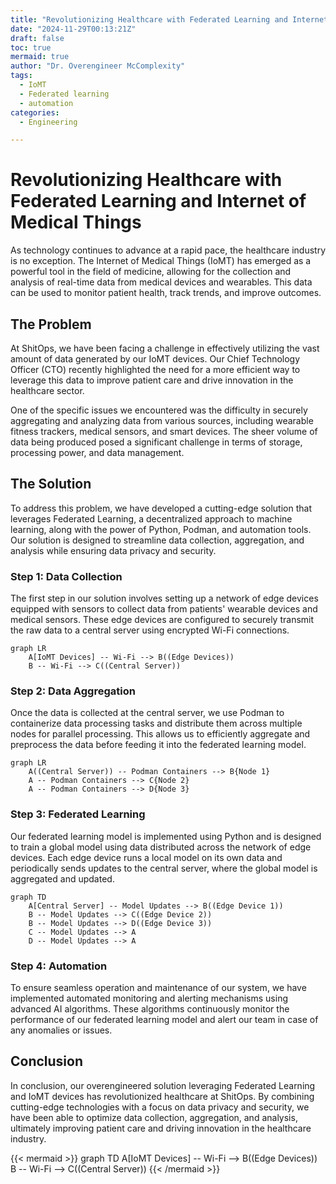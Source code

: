 ```yaml
---
title: "Revolutionizing Healthcare with Federated Learning and Internet of Medical Things"
date: "2024-11-29T00:13:21Z"
draft: false
toc: true
mermaid: true
author: "Dr. Overengineer McComplexity"
tags:
  - IoMT
  - Federated learning
  - automation
categories:
  - Engineering

---
```


# Revolutionizing Healthcare with Federated Learning and Internet of Medical Things

As technology continues to advance at a rapid pace, the healthcare industry is no exception. The Internet of Medical Things (IoMT) has emerged as a powerful tool in the field of medicine, allowing for the collection and analysis of real-time data from medical devices and wearables. This data can be used to monitor patient health, track trends, and improve outcomes.

## The Problem

At ShitOps, we have been facing a challenge in effectively utilizing the vast amount of data generated by our IoMT devices. Our Chief Technology Officer (CTO) recently highlighted the need for a more efficient way to leverage this data to improve patient care and drive innovation in the healthcare sector.

One of the specific issues we encountered was the difficulty in securely aggregating and analyzing data from various sources, including wearable fitness trackers, medical sensors, and smart devices. The sheer volume of data being produced posed a significant challenge in terms of storage, processing power, and data management.

## The Solution

To address this problem, we have developed a cutting-edge solution that leverages Federated Learning, a decentralized approach to machine learning, along with the power of Python, Podman, and automation tools. Our solution is designed to streamline data collection, aggregation, and analysis while ensuring data privacy and security.

### Step 1: Data Collection

The first step in our solution involves setting up a network of edge devices equipped with sensors to collect data from patients' wearable devices and medical sensors. These edge devices are configured to securely transmit the raw data to a central server using encrypted Wi-Fi connections.

```mermaid
graph LR
    A[IoMT Devices] -- Wi-Fi --> B((Edge Devices))
    B -- Wi-Fi --> C((Central Server))
```

### Step 2: Data Aggregation

Once the data is collected at the central server, we use Podman to containerize data processing tasks and distribute them across multiple nodes for parallel processing. This allows us to efficiently aggregate and preprocess the data before feeding it into the federated learning model.

```mermaid
graph LR
    A((Central Server)) -- Podman Containers --> B{Node 1}
    A -- Podman Containers --> C{Node 2}
    A -- Podman Containers --> D{Node 3}
```

### Step 3: Federated Learning

Our federated learning model is implemented using Python and is designed to train a global model using data distributed across the network of edge devices. Each edge device runs a local model on its own data and periodically sends updates to the central server, where the global model is aggregated and updated.

```mermaid
graph TD
    A[Central Server] -- Model Updates --> B((Edge Device 1))
    B -- Model Updates --> C((Edge Device 2))
    B -- Model Updates --> D((Edge Device 3))
    C -- Model Updates --> A
    D -- Model Updates --> A
```

### Step 4: Automation

To ensure seamless operation and maintenance of our system, we have implemented automated monitoring and alerting mechanisms using advanced AI algorithms. These algorithms continuously monitor the performance of our federated learning model and alert our team in case of any anomalies or issues.

## Conclusion

In conclusion, our overengineered solution leveraging Federated Learning and IoMT devices has revolutionized healthcare at ShitOps. By combining cutting-edge technologies with a focus on data privacy and security, we have been able to optimize data collection, aggregation, and analysis, ultimately improving patient care and driving innovation in the healthcare industry.

{{< mermaid >}}
graph TD
    A[IoMT Devices] -- Wi-Fi --> B((Edge Devices))
    B -- Wi-Fi --> C((Central Server))
{{< /mermaid >}}